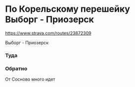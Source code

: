 # По Корельскому перешейку Выборг - Приозерск


https://www.strava.com/routes/23872309


Выборг - Приозерск 

### Туда 


### Обратно



От Сосново много идет

